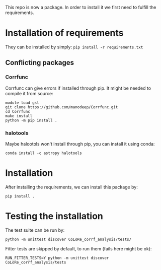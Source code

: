 This repo is now a package. In order to install it we first need to fulfill the requirements.

# Installation of requirements
They can be installed by simply:
```pip install -r requirements.txt```

## Conflicting packages
### Corrfunc
Corrfunc can give errors if installed through pip. It might be needed to compile it from source:
```
module load gsl
git clone https://github.com/manodeep/Corrfunc.git
cd Corrfunc
make install
python -m pip install .
```
### halotools
Maybe halootols won't install through pip, you can install it using conda:
```
conda install -c astropy halotools
```

# Installation
After installing the requirements, we can install this package by:
```
pip install .
```

# Testing the installation

The test suite can be run by:
```
python -m unittest discover CoLoRe_corrf_analysis/tests/
```

Fitter tests are skipped by default, to run them (fails here might be ok):
```
RUN_FITTER_TESTS=Y python -m unittest discover CoLoRe_corrf_analysis/tests
```
